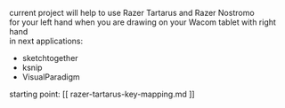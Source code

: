 current project will help to use Razer Tartarus and Razer Nostromo   
for your left hand when you are drawing on your Wacom tablet with right hand   
in next applications:
* sketchtogether
* ksnip
* VisualParadigm


starting point: [[ razer-tartarus-key-mapping.md ]]
